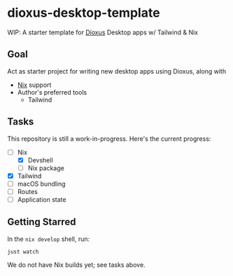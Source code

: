 # dioxus-desktop-template

WIP: A starter template for [Dioxus](https://dioxuslabs.com/) Desktop apps w/ Tailwind & Nix

## Goal

Act as starter project for writing new desktop apps using Dioxus, along with
- [Nix](https://zero-to-nix.com/) support
- Author's preferred tools
  - Tailwind

## Tasks

This repository is still a work-in-progress. Here's the current progress:

- [ ] Nix 
  - [x] Devshell
  - [ ] Nix package
- [x] Tailwind
- [ ] macOS bundling
- [ ] Routes
- [ ] Application state

## Getting Starred

In the `nix develop` shell, run:

```
just watch
```

We do not have Nix builds yet; see tasks above.

